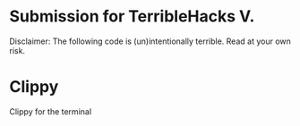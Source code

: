 # Submission for TerribleHacks V. 
Disclaimer: The following code is (un)intentionally terrible. Read at your own risk. 
# Clippy
Clippy for the terminal
